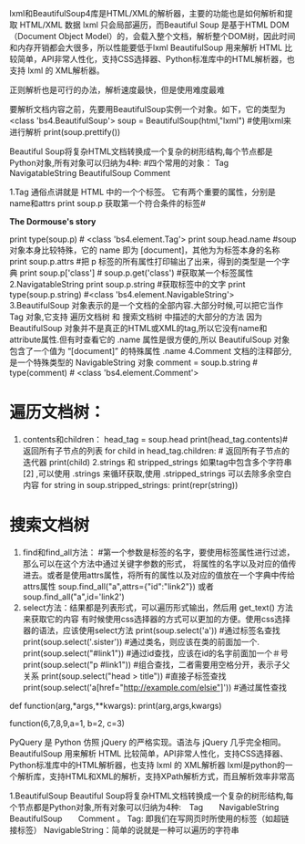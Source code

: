 lxml和BeautifulSoup4库是HTML/XML的解析器，主要的功能也是如何解析和提取 HTML/XML 数据
lxml 只会局部遍历，而Beautiful Soup 是基于HTML DOM（Document Object Model）的，会载入整个文档，解析整个DOM树，因此时间和内存开销都会大很多，所以性能要低于lxml
BeautifulSoup 用来解析 HTML 比较简单，API非常人性化，支持CSS选择器、Python标准库中的HTML解析器，也支持 lxml 的 XML解析器。

正则解析也是可行的办法，解析速度最快，但是使用难度最难

要解析文档内容之前，先要用BeautifulSoup实例一个对象。如下，它的类型为<class 'bs4.BeautifulSoup'>
soup = BeautifulSoup(html,"lxml") #使用lxml来进行解析
print(soup.prettify()) 

Beautiful Soup将复杂HTML文档转换成一个复杂的树形结构,每个节点都是Python对象,所有对象可以归纳为4种:
#四个常用的对象：
Tag
NavigatableString
BeautifulSoup
Comment 
 
1.Tag 通俗点讲就是 HTML 中的一个个标签。 它有两个重要的属性，分别是name和attrs
print soup.p 获取第一个符合条件的标签# <p class="title" name="dromouse"><b>The Dormouse's story</b></p>
print type(soup.p) # <class 'bs4.element.Tag'> 
print soup.head.name #soup 对象本身比较特殊，它的 name 即为 [document]，其他为为标签本身的名称
print soup.p.attrs #把 p 标签的所有属性打印输出了出来，得到的类型是一个字典 
print soup.p['class'] # soup.p.get('class') #获取某一个标签属性
2.NavigatableString
print soup.p.string #获取标签中的文字
print type(soup.p.string) #<class 'bs4.element.NavigableString'>
3.BeautifulSoup 对象表示的是一个文档的全部内容.大部分时候,可以把它当作 Tag 对象,它支持 遍历文档树 和 搜索文档树 中描述的大部分的方法
因为 BeautifulSoup 对象并不是真正的HTML或XML的tag,所以它没有name和attribute属性.但有时查看它的 .name 属性是很方便的,所以 BeautifulSoup 对象包含了一个值为 “[document]” 的特殊属性 .name
4.Comment 文档的注释部分,是一个特殊类型的 NavigableString 对象
comment = soup.b.string # <!--Hey, buddy. Want to buy a used parser?-->
type(comment) # <class 'bs4.element.Comment'>

# 遍历文档树：
1. contents和children：
head_tag = soup.head
print(head_tag.contents)# 返回所有子节点的列表
for child in head_tag.children: # 返回所有子节点的迭代器
    print(child)
2.strings 和 stripped_strings
如果tag中包含多个字符串 [2] ,可以使用 .strings 来循环获取,使用 .stripped_strings 可以去除多余空白内容
for string in soup.stripped_strings:
    print(repr(string))

# 搜索文档树  
1. find和find_all方法： #第一个参数是标签的名字，要使用标签属性进行过滤，那么可以在这个方法中通过关键字参数的形式，
将属性的名字以及对应的值传进去。或者是使用attrs属性，将所有的属性以及对应的值放在一个字典中传给attrs属性 
soup.find_all("a",attrs={"id":"link2"}) 或者soup.find_all("a",id='link2')
2. select方法：结果都是列表形式，可以遍历形式输出，然后用 get_text() 方法来获取它的内容
有时候使用css选择器的方式可以更加的方便。使用css选择器的语法，应该使用select方法
print(soup.select('a')) #通过标签名查找
print(soup.select('.sister')) #通过类名，则应该在类的前面加一个.
print(soup.select("#link1")) #通过id查找，应该在id的名字前面加一个＃号
print(soup.select("p #link1")) #组合查找，二者需要用空格分开，表示子父关系
print(soup.select("head > title")) #直接子标签查找
print(soup.select('a[href="http://example.com/elsie"]')) #通过属性查找


def function(arg,*args,**kwargs):
    print(arg,args,kwargs)

function(6,7,8,9,a=1, b=2, c=3)

PyQuery 是 Python 仿照 jQuery 的严格实现。语法与 jQuery 几乎完全相同。
BeautifulSoup 用来解析 HTML 比较简单，API非常人性化，支持CSS选择器、Python标准库中的HTML解析器，也支持 lxml 的 XML解析器
lxml是python的一个解析库，支持HTML和XML的解析，支持XPath解析方式，而且解析效率非常高

1.BeautifulSoup
Beautiful Soup将复杂HTML文档转换成一个复杂的树形结构,每个节点都是Python对象,所有对象可以归纳为4种:　Tag　　NavigableString　　BeautifulSoup　　Comment  。
Tag:  即我们在写网页时所使用的标签（如<a>超链接标签）
NavigableString：简单的说就是一种可以遍历的字符串